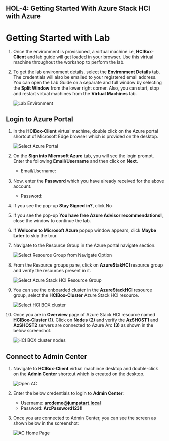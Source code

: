 HOL-4: Getting Started With Azure Stack HCI with Azure
-------------------------
       
# Getting Started with Lab

1. Once the environment is provisioned, a virtual machine i.e, **HCIBox-Client** and lab guide will get loaded in your browser. Use this virtual machine throughout the workshop to perform the lab.

1. To get the lab environment details, select the **Environment Details** tab. The credentials will also be emailed to your registered email address. You can open the Lab Guide on a separate and full window by selecting the **Split Window** from the lower right corner. Also, you can start, stop and restart virtual machines from the **Virtual Machines** tab.

   ![](media/env-page.png "Lab Environment")
 

## Login to Azure Portal

1. In the **HCIBox-Client** virtual machine, double click on the Azure portal shortcut of Microsoft Edge browser which is provided on the desktop.
  
    ![](media/open-az-portal.png "Select Azure Portal")
    
1. On the **Sign into Microsoft Azure** tab, you will see the login prompt. Enter the following **Email/Username** and then click on **Next**. 
      
      * Email/Username: <inject key="AzureAdUserEmail"></inject>
   
1. Now, enter the **Password** which you have already received for the above account.
      
      * Password: <inject key="AzureAdUserPassword"></inject>
      
1. If you see the pop-up **Stay Signed in?**, click No

1. If you see the pop-up **You have free Azure Advisor recommendations!**, close the window to continue the lab.

1. If **Welcome to Microsoft Azure** popup window appears, click **Maybe Later** to skip the tour.

1. Navigate to the Resource Group in the Azure portal navigate section.

   ![](.././media/navigate-resource-group.png "Select Resource Group from Navigate Option")

1. From the Resource groups pane, click on **AzureStakHCI** resource group and verify the resources present in it.

   ![](media/azurestackhci-rg.png "Select Azure Stack HCI Resource Group")

1. You can see the onboarded cluster in the **AzureStackHCI** resource group, select the **HCIBox-Cluster** Azure Stack HCI resource.

   ![](media/open-hcibox-cluster.png "Select HCI BOX cluster")
   
1. Once you are in **Overview** page of Azure Stack HCI resource named **HCIBox-Cluster** **(1)**. Click on **Nodes** **(2)** and verify the **AzSHOST1** and **AzSHOST2** servers are connected to Azure Arc **(3)** as shown in the below screenshot.

   ![](media/hci-cluster-nodes.png "HCI BOX cluster nodes")

## Connect to Admin Center

1. Navigate to **HCIBox-Client** virtual machince desktop and double-click on the **Admin Center** shortcut which is created on the desktop.

   ![](media/open-admin-center.png "Open AC")
   
1. Enter the below credentials to login to **Admin Center**:

   * Username: **arcdemo@jumpstart.local**
   * Password: **ArcPassword123!!**  
   
1. Once you are connected to Admin Center, you can see the screen as shown below in the screenshot:

   ![](media/ac-homepage.png "AC Home Page")
